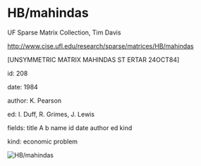 # HB/mahindas

 UF Sparse Matrix Collection, Tim Davis

 http://www.cise.ufl.edu/research/sparse/matrices/HB/mahindas

 [UNSYMMETRIC MATRIX             MAHINDAS ST ERTAR             24OCT84]

 id: 208

 date: 1984

 author: K. Pearson

 ed: I. Duff, R. Grimes, J. Lewis

 fields: title A b name id date author ed kind

 kind: economic problem

![HB/mahindas](http://www2.research.att.com/~yifanhu/GALLERY/GRAPHS/GIF_SMALL/HB@mahindas.gif)